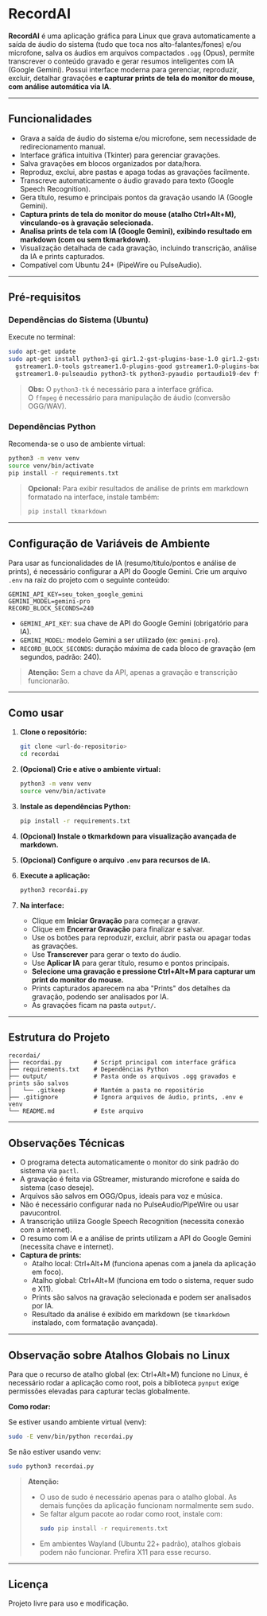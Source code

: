 # RecordAI

**RecordAI** é uma aplicação gráfica para Linux que grava automaticamente a saída de áudio do sistema (tudo que toca nos alto-falantes/fones) e/ou microfone, salva os áudios em arquivos compactados `.ogg` (Opus), permite transcrever o conteúdo gravado e gerar resumos inteligentes com IA (Google Gemini). Possui interface moderna para gerenciar, reproduzir, excluir, detalhar gravações **e capturar prints de tela do monitor do mouse, com análise automática via IA**.

---

## Funcionalidades

- Grava a saída de áudio do sistema e/ou microfone, sem necessidade de redirecionamento manual.
- Interface gráfica intuitiva (Tkinter) para gerenciar gravações.
- Salva gravações em blocos organizados por data/hora.
- Reproduz, exclui, abre pastas e apaga todas as gravações facilmente.
- Transcreve automaticamente o áudio gravado para texto (Google Speech Recognition).
- Gera título, resumo e principais pontos da gravação usando IA (Google Gemini).
- **Captura prints de tela do monitor do mouse (atalho Ctrl+Alt+M), vinculando-os à gravação selecionada.**
- **Analisa prints de tela com IA (Google Gemini), exibindo resultado em markdown (com ou sem tkmarkdown).**
- Visualização detalhada de cada gravação, incluindo transcrição, análise da IA e prints capturados.
- Compatível com Ubuntu 24+ (PipeWire ou PulseAudio).

---

## Pré-requisitos

### Dependências do Sistema (Ubuntu)

Execute no terminal:

```bash
sudo apt-get update
sudo apt-get install python3-gi gir1.2-gst-plugins-base-1.0 gir1.2-gstreamer-1.0 \
  gstreamer1.0-tools gstreamer1.0-plugins-good gstreamer1.0-plugins-bad \
  gstreamer1.0-pulseaudio python3-tk python3-pyaudio portaudio19-dev ffmpeg
```

> **Obs:** O `python3-tk` é necessário para a interface gráfica.  
> O `ffmpeg` é necessário para manipulação de áudio (conversão OGG/WAV).

### Dependências Python

Recomenda-se o uso de ambiente virtual:

```bash
python3 -m venv venv
source venv/bin/activate
pip install -r requirements.txt
```

> **Opcional:** Para exibir resultados de análise de prints em markdown formatado na interface, instale também:
> 
> ```bash
> pip install tkmarkdown
> ```

---

## Configuração de Variáveis de Ambiente

Para usar as funcionalidades de IA (resumo/título/pontos e análise de prints), é necessário configurar a API do Google Gemini. Crie um arquivo `.env` na raiz do projeto com o seguinte conteúdo:

```
GEMINI_API_KEY=seu_token_google_gemini
GEMINI_MODEL=gemini-pro
RECORD_BLOCK_SECONDS=240
```

- `GEMINI_API_KEY`: sua chave de API do Google Gemini (obrigatório para IA).
- `GEMINI_MODEL`: modelo Gemini a ser utilizado (ex: `gemini-pro`).
- `RECORD_BLOCK_SECONDS`: duração máxima de cada bloco de gravação (em segundos, padrão: 240).

> **Atenção:** Sem a chave da API, apenas a gravação e transcrição funcionarão.

---

## Como usar

1. **Clone o repositório:**

   ```bash
   git clone <url-do-repositorio>
   cd recordai
   ```

2. **(Opcional) Crie e ative o ambiente virtual:**

   ```bash
   python3 -m venv venv
   source venv/bin/activate
   ```

3. **Instale as dependências Python:**

   ```bash
   pip install -r requirements.txt
   ```

4. **(Opcional) Instale o tkmarkdown para visualização avançada de markdown.**

5. **(Opcional) Configure o arquivo `.env` para recursos de IA.**

6. **Execute a aplicação:**

   ```bash
   python3 recordai.py
   ```

7. **Na interface:**
   - Clique em **Iniciar Gravação** para começar a gravar.
   - Clique em **Encerrar Gravação** para finalizar e salvar.
   - Use os botões para reproduzir, excluir, abrir pasta ou apagar todas as gravações.
   - Use **Transcrever** para gerar o texto do áudio.
   - Use **Aplicar IA** para gerar título, resumo e pontos principais.
   - **Selecione uma gravação e pressione Ctrl+Alt+M para capturar um print do monitor do mouse.**
   - Prints capturados aparecem na aba "Prints" dos detalhes da gravação, podendo ser analisados por IA.
   - As gravações ficam na pasta `output/`.

---

## Estrutura do Projeto

```
recordai/
├── recordai.py         # Script principal com interface gráfica
├── requirements.txt    # Dependências Python
├── output/             # Pasta onde os arquivos .ogg gravados e prints são salvos
│   └── .gitkeep        # Mantém a pasta no repositório
├── .gitignore          # Ignora arquivos de áudio, prints, .env e venv
└── README.md           # Este arquivo
```

---

## Observações Técnicas

- O programa detecta automaticamente o monitor do sink padrão do sistema via `pactl`.
- A gravação é feita via GStreamer, misturando microfone e saída do sistema (caso deseje).
- Arquivos são salvos em OGG/Opus, ideais para voz e música.
- Não é necessário configurar nada no PulseAudio/PipeWire ou usar pavucontrol.
- A transcrição utiliza Google Speech Recognition (necessita conexão com a internet).
- O resumo com IA e a análise de prints utilizam a API do Google Gemini (necessita chave e internet).
- **Captura de prints:**
  - Atalho local: Ctrl+Alt+M (funciona apenas com a janela da aplicação em foco).
  - Atalho global: Ctrl+Alt+M (funciona em todo o sistema, requer sudo e X11).
  - Prints são salvos na gravação selecionada e podem ser analisados por IA.
  - Resultado da análise é exibido em markdown (se `tkmarkdown` instalado, com formatação avançada).

---

## Observação sobre Atalhos Globais no Linux

Para que o recurso de atalho global (ex: Ctrl+Alt+M) funcione no Linux, é necessário rodar a aplicação como root, pois a biblioteca `pynput` exige permissões elevadas para capturar teclas globalmente.

**Como rodar:**

Se estiver usando ambiente virtual (venv):

```bash
sudo -E venv/bin/python recordai.py
```

Se não estiver usando venv:

```bash
sudo python3 recordai.py
```

> **Atenção:**
> - O uso de sudo é necessário apenas para o atalho global. As demais funções da aplicação funcionam normalmente sem sudo.
> - Se faltar algum pacote ao rodar como root, instale com:
>   ```bash
>   sudo pip install -r requirements.txt
>   ```
> - Em ambientes Wayland (Ubuntu 22+ padrão), atalhos globais podem não funcionar. Prefira X11 para esse recurso.

---

## Licença

Projeto livre para uso e modificação.